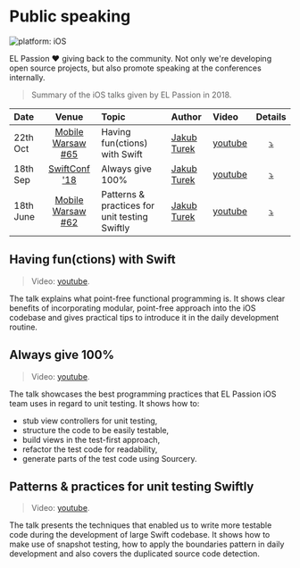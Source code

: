 # Public speaking

![platform: iOS](https://img.shields.io/badge/platform-iOS-blue.svg)

EL Passion :heart: giving back to the community. Not only we're developing open source projects, but also promote speaking at the conferences internally.

> Summary of the iOS talks given by EL Passion in 2018.

|Date|Venue|Topic|Author|Video|Details|
|:-|:-:|:-|:-|:-|:-:|
| 22th Oct | [Mobile Warsaw #65](https://www.meetup.com/Mobile-Warsaw/events/255634457/) | Having fun(ctions) with Swift | [Jakub Turek](https://github.com/turekj) | [youtube](https://www.youtube.com/watch?v=uwGlvLgcXVk) | [:arrow_heading_down:](#user-content-having-functions-with-swift) |
| 18th Sep | [SwiftConf '18](https://www.youtube.com/playlist?list=PLgUjQUYKwG_hkD2ZcfAs7bTZwbEtAnNFs&fbclid=IwAR3sTp9d3Wrev8e6dDjfg0WRXMF9NCZTsDiUmjm8EMd15VeqxRPqv3zoFlU) | Always give 100% | [Jakub Turek](https://github.com/turekj) | [youtube](https://www.youtube.com/watch?v=aPnT-n-igEI) | [:arrow_heading_down:](#user-content-always-give-100) |
| 18th June | [Mobile Warsaw #62](https://www.meetup.com/Mobile-Warsaw/events/251765809/) | Patterns & practices for unit testing Swiftly | [Jakub Turek](https://github.com/turekj) | [youtube](https://www.youtube.com/watch?v=H7qB4Z9VtiM) | [:arrow_heading_down:](#user-content-patterns--practices-for-unit-testing-swiftly) |

## Having fun(ctions) with Swift

> Video: [youtube](https://www.youtube.com/watch?v=uwGlvLgcXVk).

The talk explains what point-free functional programming is. It shows clear benefits of incorporating modular, point-free approach into the iOS codebase and gives practical tips to introduce it in the daily development routine.

## Always give 100%

> Video: [youtube](https://www.youtube.com/watch?v=aPnT-n-igEI).

The talk showcases the best programming practices that EL Passion iOS team uses in regard to unit testing. It shows how to:

* stub view controllers for unit testing,
* structure the code to be easily testable,
* build views in the test-first approach,
* refactor the test code for readability,
* generate parts of the test code using Sourcery.

## Patterns & practices for unit testing Swiftly

> Video: [youtube](https://www.youtube.com/watch?v=H7qB4Z9VtiM).

The talk presents the techniques that enabled us to write more testable code  during the development of large Swift codebase. It shows how to make use of snapshot testing, how to apply the boundaries pattern in daily development and also covers the duplicated source code detection.
